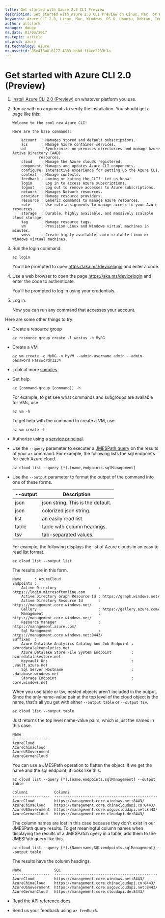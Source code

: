 ```yaml
---
title: Get started with Azure 2.0 CLI Preview 
description: Get started with Azure 2.0 CLI Preview on Linux, Mac, or Windows.
keywords: Azure CLI 2.0, Linux, Mac, Windows, OS X, Ubuntu, Debian, CentOS, RHEL, SUSE, CoreOS, Docker, Windows, Python, PIP
author: allclark
manager: douge
ms.date: 01/03/2017
ms.topic: article
ms.prod: azure
ms.technology: azure
ms.assetid: 85c418a8-6177-4833-bb8d-ff4ce2233c1a
---
```


# Get started with Azure CLI 2.0 (Preview)

1. [Install Azure CLI 2.0 (Preview)](install-az-cli2.md)
on whatever platform you use.

2. Run `az` with no arguments to verify the installation. You should get a page like this:

    ```
    Welcome to the cool new Azure CLI!

    Here are the base commands:

        account  : Manages stored and default subscriptions.
        acs      : Manage Azure container services.
        ad       : Synchronize on-premises directories and manage Azure Active Directory (AAD)
                resources.
        cloud    : Manage the Azure clouds registered.
        component: Manages and updates Azure CLI components.
        configure: Interactive experience for setting up the Azure CLI.
        context  : Manage contexts.
        feedback : Loving or hating the CLI?  Let us know!
        login    : Log in to access Azure subscriptions.
        logout   : Log out to remove accesses to Azure subscriptions.
        network  : Manages Network resources.
        provider : Manage resource providers.
        resource : Generic commands to manage Azure resources.
        role     : Use role assignments to manage access to your Azure resources.
        storage  : Durable, highly available, and massively scalable cloud storage.
        tag      : Manage resource tags.
        vm       : Provision Linux and Windows virtual machines in minutes.
        vmss     : Create highly available, auto-scalable Linux or Windows virtual machines.
    ```

3. Run the login command.

    ```azurecli
    az login
    ```
    
    You'll be prompted to open https://aka.ms/devicelogin and enter a code.

4. Use a web browser to open the page https://aka.ms/devicelogin and enter the code to authenticate.

    You'll be prompted to log in using your credentials.
    
5. Log in.

    Now you can run any command that accesses your account.

Here are some other things to try:

- Create a resource group

    ```azurecli
    az resource group create -l westus -n MyRG
    ```

- Create a VM

    ```azurecli
    az vm create -g MyRG -n MyVM --admin-username admin --admin-password Password@1234
    ```

- Look at more [samples](https://github.com/Azure/azure-cli-samples).

- Get help.

    ```azurecli
    az [command-group [command]] -h
    ```

    For example, to get see what commands and subgroups are available for VMs, use

    ```azurecli
    az vm -h
    ```

    To get help with the command to create a VM, use

    ```azurecli
    az vm create -h
    ```

- Authorize using a [service principal](authorize-az-cli2.md#service-principal).

<a id="query"></a>
- Use the `--query` parameter to executer a [JMESPath query](http://jmespath.org) on the results of your `az` command.
    For example, the following lists the sql endpoints for each Azure cloud.

    ```azurecli
    az cloud list --query [*].[name,endpoints.sqlManagement]
    ```

<a id="output"></a>
- Use the `--output` parameter to format the output of the command into one of these forms.

    --output | Description
    ---------|-------------------------------
    json     | json string. This is the default.
    json     | colorized json string.
    list     | an easily read list.
    table    | table with column headings.
    tsv      | tab-separated values.

    For example, the following displays the list of Azure clouds in an easy to read list format.

    ```azurecli
    az cloud list --output list
    ```

    The results are in this form.

    ```
    Name      : AzureCloud
    Endpoints :
        Active Directory                   : https://login.microsoftonline.com
        Active Directory Graph Resource Id : https://graph.windows.net/
        Active Directory Resource Id       : https://management.core.windows.net/
        Gallery                            : https://gallery.azure.com/
        Management                         : https://management.core.windows.net/
        Resource Manager                   : https://management.azure.com/
        Sql Management                     : https://management.core.windows.net:8443/
    Suffixes  :
        Azure Datalake Analytics Catalog And Job Endpoint : azuredatalakeanalytics.net
        Azure Datalake Store File System Endpoint         : azuredatalakestore.net
        Keyvault Dns                                      : .vault.azure.net
        Sql Server Hostname                               : .database.windows.net
        Storage Endpoint                                  : core.windows.net
    ```

    When you use table or tsv, nested objects aren't included in the output.
    Since the only name-value pair at the top level of the cloud object is the name,
    that's all you get with either `--output table` or `--output tsv`.

    ```azurecli
    az cloud list --output table
    ```

    Just returns the top level name-value pairs, which is just the names in this case.

    ```
    Name
    -----------------
    AzureCloud
    AzureChinaCloud
    AzureUSGovernment
    AzureGermanCloud
    ```

    You can use a JMESPath operation to flatten the object.
    If we get the name and the sql endpoint, it looks like this.

    ```azurecli
    az cloud list --query [*].[name,endpoints.sqlManagement] --output table
    ```

    ```
    Column1            Column2
    -----------------  -----------------------------------------------
    AzureCloud         https://management.core.windows.net:8443/
    AzureChinaCloud    https://management.core.chinacloudapi.cn:8443/
    AzureUSGovernment  https://management.core.usgovcloudapi.net:8443/
    AzureGermanCloud   https://management.core.cloudapi.de:8443/
    ```

    The column names are lost in this case because they don't exist in our JMESPath query results.
    To get meaningful column names when displaying the results of a JMESPatch qyery in a table,
    add them to the JMESPath query like this.

    ```azurecli
    az cloud list --query [*].{Name:name,SQL:endpoints.sqlManagement} --output table
    ```

    The results have the column headings.

    ```
    Name               SQL
    -----------------  -----------------------------------------------
    AzureCloud         https://management.core.windows.net:8443/
    AzureChinaCloud    https://management.core.chinacloudapi.cn:8443/
    AzureUSGovernment  https://management.core.usgovcloudapi.net:8443/
    AzureGermanCloud   https://management.core.cloudapi.de:8443/
    ```

- Read the [API reference docs](/cli/azure).

- Send us your feedback using `az feedback`.